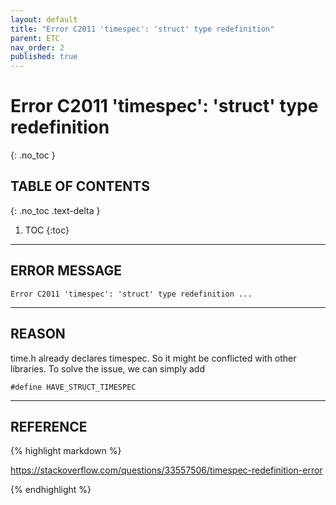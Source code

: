 ```yaml
---
layout: default
title: "Error C2011 'timespec': 'struct' type redefinition"
parent: ETC
nav_order: 2
published: true
---
```


# Error C2011 'timespec': 'struct' type redefinition
{: .no_toc }

## TABLE OF CONTENTS
{: .no_toc .text-delta }

1. TOC
{:toc}

---

## ERROR MESSAGE
```
Error C2011 'timespec': 'struct' type redefinition ...
```

---

## REASON

time.h already declares timespec. So it might be conflicted with other libraries.
To solve the issue, we can simply add 

```
#define HAVE_STRUCT_TIMESPEC
```
---

## REFERENCE

{% highlight markdown %}

https://stackoverflow.com/questions/33557506/timespec-redefinition-error

{% endhighlight %}
